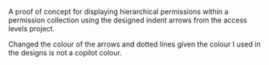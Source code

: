 A proof of concept for displaying hierarchical permissions within a permission collection using the designed indent arrows from the access levels project. 

Changed the colour of the arrows and dotted lines given the colour I used in the designs is not a copilot colour.